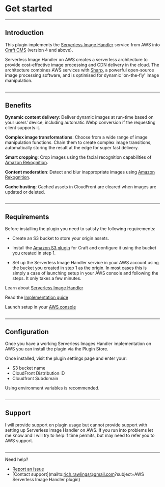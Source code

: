 # Get started

---

## Introduction

This plugin implements the [Serverless Image Handler](https://aws.amazon.com/solutions/implementations/serverless-image-handler/) service from AWS into [Craft CMS](https://craftcms.com/) (version 4 and above).

Serverless Image Handler on AWS creates a serverless architecture to provide cost-effective image processing and CDN delivery in the cloud. The architecture combines AWS services with [Sharp](https://sharp.pixelplumbing.com/), a powerful open-source image processing software, and is optimised for dynamic 'on-the-fly' image manipulation.

##

---

## Benefits

**Dynamic content delivery**: 
Deliver dynamic images at run-time based on your users’ device, including automatic Webp conversion if the requesting client supports it.

**Complex image transformations**: 
Choose from a wide range of image manipulation functions. Chain them to create complex image transitions, automatically storing the result at the edge for super fast delivery.

**Smart cropping**: 
Crop images using the facial recognition capabilities of [Amazon Rekognition](https://aws.amazon.com/rekognition/).

**Content moderation**: 
Detect and blur inappropriate images using [Amazon Rekognition](https://aws.amazon.com/rekognition/image-features/).

**Cache busting**: Cached assets in CloudFront are cleared when images are updated or deleted.

##

---

## Requirements

Before installing the plugin you need to satisfy the following requirements:


- Create an S3 bucket to store your origin assets.


- Install the [Amazon S3 plugin](https://plugins.craftcms.com/aws-s3) for Craft and configure it using the bucket you created in step 1.


- Set up the Serverless Image Handler service in your AWS account using the bucket you created in step 1 as the origin. In most cases this is simply a case of launching setup in your AWS console and following the steps. It only takes a few minutes.

Learn about [Serverless Image Handler](https://aws.amazon.com/solutions/implementations/serverless-image-handler/)

Read the [Implementation guide](https://docs.aws.amazon.com/solutions/latest/serverless-image-handler/solution-overview.html)

Launch setup in your [AWS console](https://console.aws.amazon.com/cloudformation/home?region=us-east-1#/stacks/new?stackName=ServerlessImageHandler&templateURL=https://solutions-reference.s3.amazonaws.com/serverless-image-handler/latest/serverless-image-handler.template)


##

---

## Configuration

Once you have a working Serverless Images Handler implementation on AWS you can install the plugin via the Plugin Store.

Once installed, visit the plugin settings page and enter your:

- S3 bucket name
- CloudFront Distribution ID
- Cloudfront Subdomain

Using environment variables is recommended.

##

---

## Support

I will provide support on plugin usage but cannot provide support with setting up Serverless Image Handler on AWS. If you run into problems let me know and I will try to help if time permits, but may need to refer you to AWS support.

##

---

Need help?

- [Report an issue](https://github.com/richrawlings/craft-aws-serverless-image-handler/issues)
- [Contact support](mailto:rich.rawlings@gmail.com?subject=AWS Serverless Image Handler plugin)